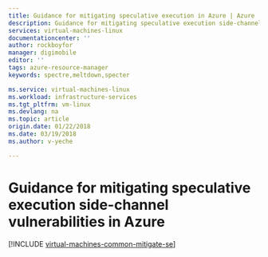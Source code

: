 ```yaml
---
title: Guidance for mitigating speculative execution in Azure | Azure
description: Guidance for mitigating speculative execution side-channel vulnerabilities in Azure.
services: virtual-machines-linux
documentationcenter: ''
author: rockboyfor
manager: digimobile
editor: ''
tags: azure-resource-manager
keywords: spectre,meltdown,specter

ms.service: virtual-machines-linux
ms.workload: infrastructure-services
ms.tgt_pltfrm: vm-linux
ms.devlang: na
ms.topic: article
origin.date: 01/22/2018
ms.date: 03/19/2018
ms.author: v-yeche

---
```


# Guidance for mitigating speculative execution side-channel vulnerabilities in Azure

[!INCLUDE [virtual-machines-common-mitigate-se](../../../includes/virtual-machines-common-mitigate-se.md)]

<!--The parent file of includes file of virtual-machines-common-mitigate-se.md-->
<!--ms.date:03/19/2018-->
